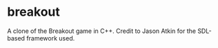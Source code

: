 # breakout
A clone of the Breakout game in C++.
Credit to Jason Atkin for the SDL-based framework used.
